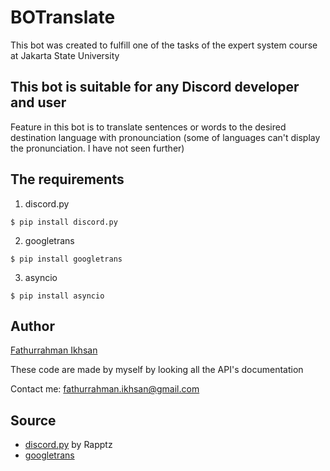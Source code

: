 # BOTranslate

This bot was created to fulfill one of the tasks of the expert system course at Jakarta State University

## This bot is suitable for any Discord developer and user

Feature in this bot is to translate sentences or words to the desired destination language with pronounciation (some of languages can't display the pronunciation. I have not seen further)

## The requirements

1. discord.py
```
$ pip install discord.py
```

2. googletrans
```
$ pip install googletrans
```

3. asyncio
```
$ pip install asyncio
```
## Author

[Fathurrahman Ikhsan](https://github.com/fathurri)

These code are made by myself by looking all the API's documentation

Contact me: fathurrahman.ikhsan@gmail.com

## Source
* [discord.py](https://github.com/Rapptz/discord.py) by Rapptz
* [googletrans](https://py-googletrans.readthedocs.io/en/latest/)

